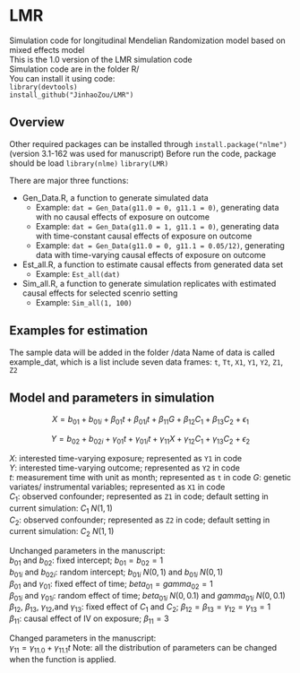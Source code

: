 # LMR
Simulation code for longitudinal Mendelian Randomization model based on mixed effects model        
This is the 1.0 version of the LMR simulation code          
Simulation code are in the folder R/            
You can install it using code:         
`library(devtools)`     
`install_github("JinhaoZou/LMR")`  

## Overview
Other required packages can be installed through
`install.package("nlme")` (version 3.1-162 was used for manuscript)
Before run the code, package should be load
`library(nlme)`
`library(LMR)`

There are major three functions:
- Gen_Data.R, a function to generate simulated data
    - Example: `dat = Gen_Data(g11.0 = 0, g11.1 = 0)`, generating data with no causal effects of exposure on outcome
    - Example: `dat = Gen_Data(g11.0 = 1, g11.1 = 0)`, generating data with time-constant causal effects of exposure on outcome
    - Example: `dat = Gen_Data(g11.0 = 0, g11.1 = 0.05/12)`, generating data with time-varying causal effects of exposure on outcome
- Est_all.R, a function to estimate causal effects from generated data set
    - Example: `Est_all(dat)`
- Sim_all.R, a function to generate simulation replicates with estimated causal effects for selected scenrio setting
    - Example: `Sim_all(1, 100)`

## Examples for estimation
The sample data will be added in the folder /data
Name of data is called example_dat, which is a list include seven data frames: `t`, `Tt`, `X1`, `Y1`, `Y2`, `Z1`, `Z2`


## Model and parameters in simulation 
```math
X = b_{01} + b_{01i} + \beta_{01}t + \beta_{01i}t+ \beta_{11}G + \beta_{12}C_1 + \beta_{13}C_2 + \epsilon_1
```    
```math
Y = b_{02} + b_{02i} + \gamma_{01}t + \gamma_{01i}t + \gamma_{11}X + \gamma_{12}C_1 + \gamma_{13}C_2 + \epsilon_2
```
$X$: interested time-varying exposure; represented as `Y1` in code  
$Y$: interested time-varying outcome; represented as `Y2` in code  
$t$: measurement time with unit as month; represented as `t` in code
$G$: genetic variates/ instrumental variables; represented as `X1` in code         
$C_1$: observed confounder; represented as `Z1` in code; default setting in current simulation: $C_1 ~ N(1,1)$      
$C_2$: observed confounder; represented as `Z2` in code; default setting in current simulation: $C_2 ~ N(1,1)$ 

Unchanged parameters in the manuscript:         
$b_{01}$ and $b_{02}$: fixed intercept; $b_{01} = b_{02} = 1$   
$b_{01i}$ and $b_{02i}$: random intercept; $b_{01i} ~ N(0,1)$ and $b_{01i} ~ N(0,1)$       
$\beta_{01}$ and $\gamma_{01}$: fixed effect of time; $beta_{01} = gamma_{02} = 1$  
$\beta_{01i}$ and $\gamma_{01i}$: random effect of time; $beta_{01i} ~ N(0,0.1)$ and $gamma_{01i} ~ N(0,0.1)$     
$\beta_{12}$, $\beta_{13}$, $\gamma_{12}$,and $\gamma_{13}$: fixed effect of $C_1$ and $C_2$; $\beta_{12} = \beta_{13} = \gamma_{12} = \gamma_{13} = 1$      
$\beta_{11}$: causal effect of IV on exposure; $\beta_{11} = 3$

Changed parameters in the manuscript:  
$\gamma_{11} = \gamma_{11.0} + \gamma_{11.1}t$ 
Note: all the distribution of parameters can be changed when the function is applied. 
















